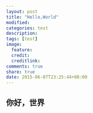 ```yaml
---
layout: post
title: "Hello,World"
modified:
categories: test
description:
tags: [test]
image:
  feature:
  credit:
  creditlink:
comments: true
share: true
date: 2015-06-07T23:25:44+08:00
---
```

## 你好，世界
